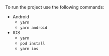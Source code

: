 To run the project use the following commands:
- Android
  - `yarn`
  - `yarn android`
- IOS
  - `yarn`
  - `pod install`
  - `yarn ios`
